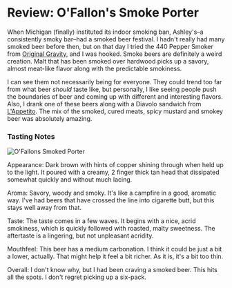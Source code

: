 Review: O'Fallon's Smoke Porter
===============================

When Michigan (finally) instituted its indoor smoking ban, Ashley's–a consistently smoky bar–had a smoked beer festival. I hadn't really had many smoked beer before then, but on that day I tried the 440 Pepper Smoker from [Original Gravity](http://www.ogbrewing.com/ "Original Gravity Brewing"), and I was hooked. Smoke beers are definitely a weird creation. Malt that has been smoked over hardwood picks up a savory, almost meat-like flavor along with the predictable smokiness.

I can see them not necessarily being for everyone. They could trend too far from what beer _should_ taste like, but personally, I like seeing people push the boundaries of beer and coming up with different and interesting flavors. Also, I drank one of these beers along with a Diavolo sandwich from [L'Appetito](http://www.lappetito.com/ "L'Appetito"). The mix of the smoked, cured meats, spicy mustard and smokey beer was absolutely amazing.

### Tasting Notes

![O'Fallons Smoked Porter](http://www.yeastboundanddown.com/wp-content/uploads/2011/03/IMG_20110110_220656-300x224.jpg "O'Fallons Smoked Porter")

Appearance: Dark brown with hints of copper shining through when held up to the light. It poured with a creamy, 2 finger thick tan head that dissipated somewhat quickly and without much lacing.

Aroma: Savory, woody and smoky. It's like a campfire in a good, aromatic way. I've had beers that have crossed the line into cigarette butt, but this stays well away from that.

Taste: The taste comes in a few waves. It begins with a nice, acrid smokiness, which is quickly followed with roasted, malty sweetness. The aftertaste is a lingering, but not unpleasant acridity.

Mouthfeel: This beer has a medium carbonation. I think it could be just a bit a lower, actually. That might help it feel a bit richer. As it is, it's a bit too thin.

Overall: I don't know why, but I had been craving a smoked beer. This hits all the spots. I don't regret picking up a six-pack.